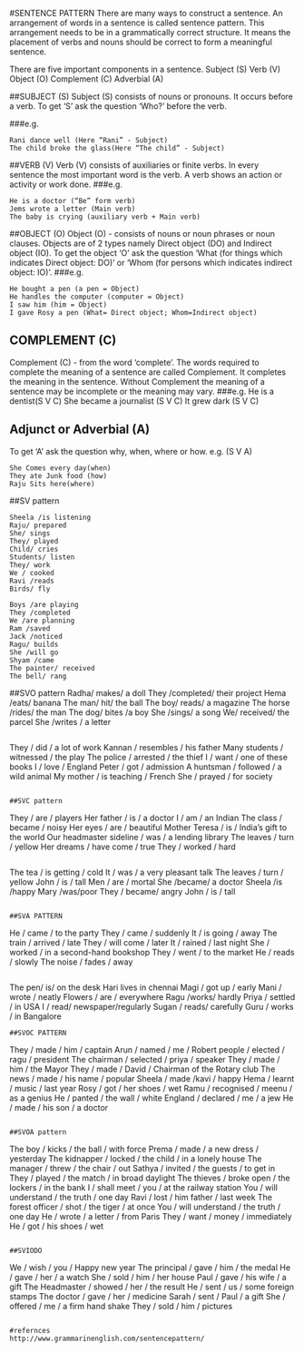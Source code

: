 #SENTENCE PATTERN 
There are many ways to construct a sentence. An arrangement of words in a sentence is called sentence pattern. 
This arrangement needs to be in a grammatically correct structure. It means the placement of verbs and nouns should be correct to form a meaningful sentence.

There are five important components in a sentence.
Subject (S)
Verb (V)
Object (O)
Complement (C)
Adverbial (A)

##SUBJECT (S)
Subject (S) consists of nouns or pronouns. It occurs before a verb. To get ‘S’ ask the question ‘Who?’ before the verb.

###e.g.
```
Rani dance well (Here “Rani” - Subject)
The child broke the glass(Here “The child” - Subject)
```
##VERB (V)
Verb (V) consists of auxiliaries or finite verbs. In every sentence the most important word is the verb. A verb shows an
action or activity or work done.
###e.g.
```
He is a doctor (“Be” form verb)
Jems wrote a letter (Main verb)
The baby is crying (auxiliary verb + Main verb)
```
##OBJECT (O)
Object (O) - consists of nouns or noun phrases or noun clauses. Objects are of 2 types namely Direct object (DO) and Indirect object (IO).
To get the object ‘O’ ask the question ‘What (for things which indicates Direct object: DO)’ or ‘Whom (for persons which indicates indirect object: IO)’.
###e.g.
```
He bought a pen (a pen = Object)
He handles the computer (computer = Object)
I saw him (him = Object)
I gave Rosy a pen (What= Direct object; Whom=Indirect object)
```
## COMPLEMENT (C)
Complement (C) - from the word ‘complete’. The words required to complete the meaning of a sentence are called Complement. It completes the meaning in the
sentence. Without Complement the meaning of a sentence may be incomplete or the meaning may vary.
###e.g.
He is a dentist(S V C)
She became a journalist (S V C)
It grew dark (S V C)

## Adjunct or Adverbial (A)
To get ‘A’ ask the question why, when, where or how.
e.g. (S V A)

```
She Comes every day(when)
They ate Junk food (how)
Raju Sits here(where)
```

##SV pattern

```
Sheela /is listening
Raju/ prepared
She/ sings
They/ played
Child/ cries
Students/ listen
They/ work
We / cooked
Ravi /reads
Birds/ fly
```

```
Boys /are playing
They /completed
We /are planning
Ram /saved
Jack /noticed
Ragu/ builds
She /will go
Shyam /came
The painter/ received
The bell/ rang
```

##SVO pattern
Radha/ makes/ a doll
They /completed/ their project
Hema /eats/ banana
The man/ hit/ the ball
The boy/ reads/ a magazine
The horse /rides/ the man
The dog/ bites /a boy
She /sings/ a song
We/ received/ the parcel
She /writes / a letter
```
```
They / did / a lot of work
Kannan / resembles / his father
Many students / witnessed / the play
The police / arrested / the thief
I / want / one of these books
I / love / England
Peter / got / admission
A huntsman / followed / a wild animal
My mother / is teaching / French
She / prayed / for society
```

##SVC pattern
```
They / are / players
Her father / is / a doctor
I / am / an Indian
The class / became / noisy
Her eyes / are / beautiful
Mother Teresa / is / India’s gift to the world
Our headmaster sideline / was / a lending library
The leaves / turn / yellow
Her dreams / have come / true
They / worked / hard
```

```
The tea / is getting / cold
It / was / a very pleasant talk
The leaves / turn / yellow
John / is / tall
Men / are / mortal
She /became/ a doctor
Sheela /is /happy
Mary /was/poor
They / became/ angry
John / is / tall
```

##SVA PATTERN
```
He / came / to the party
They / came / suddenly
It / is going / away
The train / arrived / late
They / will come / later
It / rained / last night
She / worked / in a second-hand bookshop
They / went / to the market
He / reads / slowly
The noise / fades / away
```

```
The pen/ is/ on the desk
Hari lives in chennai
Magi / got up / early
Mani / wrote / neatly
Flowers / are / everywhere
Ragu /works/ hardly
Priya / settled / in USA
I / read/ newspaper/regularly
Sugan / reads/ carefully
Guru / works / in Bangalore
```
##SVOC PATTERN
```
They / made / him / captain
Arun / named / me / Robert
people / elected / ragu / president
The chairman / selected / priya / speaker
They / made / him / the Mayor
They / made / David / Chairman of the Rotary club
The news / made / his name / popular
Sheela / made /kavi / happy
Hema / learnt / music / last year
Rosy / got / her shoes / wet
Ramu / recognised / meenu / as a genius
He / panted / the wall / white
England / declared / me / a jew
He / made / his son / a doctor
```

##SVOA pattern
```
The boy / kicks / the ball / with force
Prema / made / a new dress / yesterday
The kidnapper / locked / the child / in a lonely house
The manager / threw / the chair / out
Sathya / invited / the guests / to get in
They / played / the match / in broad daylight
The thieves / broke open / the lockers / in the bank
I / shall meet / you / at the railway station
You / will understand / the truth / one day
Ravi / lost / him father / last week
The forest officer / shot / the tiger / at once
You / will understand / the truth / one day
He / wrote / a letter / from Paris
They / want / money / immediately
He / got / his shoes / wet
```

##SVIODO
```
We / wish / you / Happy new year
The principal / gave / him / the medal
He / gave / her / a watch
She / sold / him / her house
Paul / gave / his wife / a gift
The Headmaster / showed / her / the result
He / sent / us / some foreign stamps
The doctor / gave / her / medicine
Sarah / sent / Paul / a gift
She / offered / me / a firm hand shake
They / sold / him / pictures
```

#refernces
http://www.grammarinenglish.com/sentencepattern/
